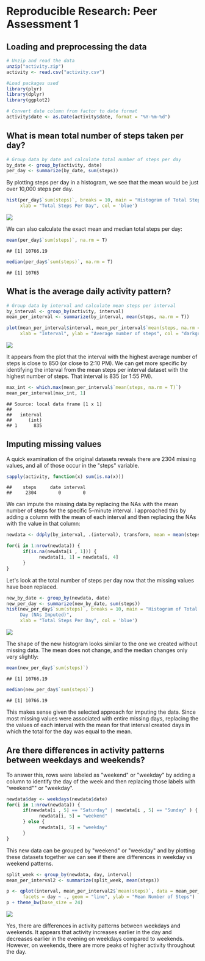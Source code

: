 # Reproducible Research: Peer Assessment 1


## Loading and preprocessing the data


```r
# Unzip and read the data
unzip("activity.zip")
activity <- read.csv("activity.csv")
```


```r
#Load packages used
library(plyr)
library(dplyr)
library(ggplot2)
```

```r
# Convert date column from factor to date format
activity$date <- as.Date(activity$date, format = "%Y-%m-%d")
```

## What is mean total number of steps taken per day?


```r
# Group data by date and calculate total number of steps per day
by_date <- group_by(activity, date)
per_day <- summarize(by_date, sum(steps))
```

By plotting steps per day in a histogram, we see that the mean would be just over 10,000 steps per day. 

```r
hist(per_day$`sum(steps)`, breaks = 10, main = "Histogram of Total Steps Per Day", 
     xlab = "Total Steps Per Day", col = 'blue')
```

![](PA1_template_files/figure-html/unnamed-chunk-5-1.png) 

We can also calculate the exact mean and median total steps per day:

```r
mean(per_day$`sum(steps)`, na.rm = T)
```

```
## [1] 10766.19
```

```r
median(per_day$`sum(steps)`, na.rm = T)   
```

```
## [1] 10765
```

## What is the average daily activity pattern?

```r
# Group data by interval and calculate mean steps per interval
by_interval <- group_by(activity, interval)
mean_per_interval <- summarize(by_interval, mean(steps, na.rm = T))

plot(mean_per_interval$interval, mean_per_interval$`mean(steps, na.rm = T)`, type = 'l',
     xlab = "Interval", ylab = "Average number of steps", col = "darkgreen")
```

![](PA1_template_files/figure-html/unnamed-chunk-7-1.png) 

It appears from the plot that the interval with the highest average number of steps is close to 850 (or close to 2:10 PM). We can get more specific by identifying the interval from the mean steps per interval dataset with the highest number of steps. That interval is 835 (or 1:55 PM).

```r
max_int <- which.max(mean_per_interval$`mean(steps, na.rm = T)`)
mean_per_interval[max_int, 1]
```

```
## Source: local data frame [1 x 1]
## 
##   interval
##      (int)
## 1      835
```

## Imputing missing values
A quick examination of the original datasets reveals there are 2304 missing values, and all of those occur in the "steps" variable.

```r
sapply(activity, function(x) sum(is.na(x)))
```

```
##    steps     date interval 
##     2304        0        0
```

We can impute the missing data by replacing the NAs with the mean number of steps for the specific 5-minute interval. I approached this by adding a column with the mean of each interval and then replacing the NAs with the value in that column:

```r
newdata <- ddply(by_interval, .(interval), transform, mean = mean(steps, na.rm = T))

for(i in 1:nrow(newdata)) {
      if(is.na(newdata[i , 1])) {
            newdata[i, 1] = newdata[i, 4]
      }
}
```

Let's look at the total number of steps per day now that the missing values have been replaced.

```r
new_by_date <- group_by(newdata, date)
new_per_day <- summarize(new_by_date, sum(steps))
hist(new_per_day$`sum(steps)`, breaks = 10, main = "Histogram of Total Steps Per 
     Day (NAs Imputed)", 
     xlab = "Total Steps Per Day", col = 'blue')
```

![](PA1_template_files/figure-html/unnamed-chunk-11-1.png) 

The shape of the new histogram looks similar to the one we created without missing data. The mean does not change, and the median changes only very slightly:

```r
mean(new_per_day$`sum(steps)`)
```

```
## [1] 10766.19
```

```r
median(new_per_day$`sum(steps)`) 
```

```
## [1] 10766.19
```

This makes sense given the selected approach for imputing the data. Since most missing values were associated with entire missing days, replacing the the values of each interval with the mean for that interval created days in which the total for the day was equal to the mean. 

## Are there differences in activity patterns between weekdays and weekends?

To answer this, rows were labeled as "weekend" or "weekday" by adding a column to identify the day of the week and
then replacing those labels with "weekend"" or "weekday".


```r
newdata$day <- weekdays(newdata$date)
for(i in 1:nrow(newdata)) {
      if(newdata[i , 5] == "Saturday" | newdata[i , 5] == "Sunday" ) {
            newdata[i, 5] = "weekend"
      } else {
            newdata[i, 5] = "weekday"
      }
}
```

This new data can be grouped by "weekend" or "weekday" and by plotting these datasets together we can see if there are differences in weekday vs weekend patterns.


```r
split_week <- group_by(newdata, day, interval)
mean_per_interval2 <- summarize(split_week, mean(steps))

p <- qplot(interval, mean_per_interval2$`mean(steps)`, data = mean_per_interval2, 
      facets = day ~ ., geom = "line", ylab = "Mean Number of Steps") 
p + theme_bw(base_size = 24)
```

![](PA1_template_files/figure-html/unnamed-chunk-14-1.png) 

Yes, there are differences in activity patterns between weekdays and weekends. It appears that activity increases earlier in the day and decreases earlier in the evening on weekdays compared to weekends. However, on weekends, there are more peaks of higher activity throughout the day.
